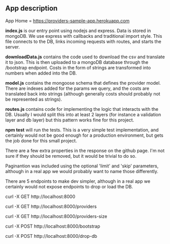 ## App description

App Home = https://providers-sample-app.herokuapp.com

**index.js** is our entry point using nodejs and express. Data
is stored in mongoDB. We use express with callbacks and
traditional import style. This file connects to the DB,
links incoming requests with routes, and starts the server.

**downloadData.js** contains the code used to download the csv and
translate it to json. This is then uploaded to a mongoDB database
through the /bootstrap endpoint. Costs in the form of strings are transformed into numbers when added into the DB.

**model.js** contains the mongoose schema that defines the provider model.
There are indexes added for the params we query, and the costs
are translated back into strings (although generally costs should probably not
be represented as strings).

**routes.js** contains code for implementing the logic that interacts with
the DB. Usually I would split this into at least 2 layers (for instance
a validation layer and db layer) but this pattern works fine for this project.

**npm test** will run the tests. This is a very simple test implementation, and
certainly would not be good enough for a production environment, but
gets the job done for this small project.

There are a few extra properties in the response
on the github page. I'm not sure if they should be removed, but it would be
trivial to do so.

Paginantion was included using the optional 'limit' and 'skip' parameters,
although in a real app we would probably want to name those differently.

There are 5 endpoints to make dev simpler, although in a real app
we certainly would not expose endpoints to drop or load the DB.

curl -X GET http://localhost:8000

curl -X GET http://localhost:8000/providers

curl -X GET http://localhost:8000/providers-size

curl -X POST http://localhost:8000/bootstrap

curl -X POST http://localhost:8000/drop-db
